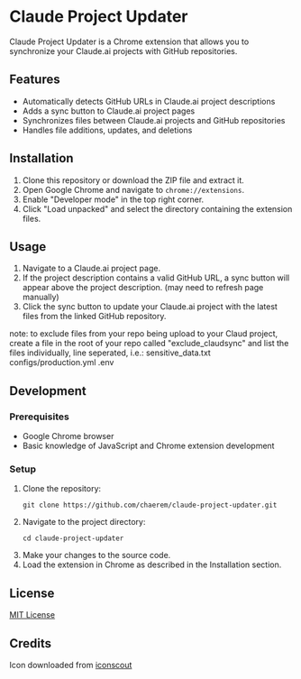 # Claude Project Updater

Claude Project Updater is a Chrome extension that allows you to synchronize your Claude.ai projects with GitHub repositories.

## Features

- Automatically detects GitHub URLs in Claude.ai project descriptions
- Adds a sync button to Claude.ai project pages
- Synchronizes files between Claude.ai projects and GitHub repositories
- Handles file additions, updates, and deletions

## Installation

1. Clone this repository or download the ZIP file and extract it.
2. Open Google Chrome and navigate to `chrome://extensions`.
3. Enable "Developer mode" in the top right corner.
4. Click "Load unpacked" and select the directory containing the extension files.

## Usage

1. Navigate to a Claude.ai project page.
2. If the project description contains a valid GitHub URL, a sync button will appear above the project description. (may need to refresh page manually)
3. Click the sync button to update your Claude.ai project with the latest files from the linked GitHub repository.

note: to exclude files from your repo being upload to your Claud project, create a file in the root of your repo called "exclude_claudsync" and list the files individually, line seperated, i.e.:
sensitive_data.txt
configs/production.yml
.env

## Development

### Prerequisites

- Google Chrome browser
- Basic knowledge of JavaScript and Chrome extension development

### Setup

1. Clone the repository:
   ```
   git clone https://github.com/chaerem/claude-project-updater.git
   ```
2. Navigate to the project directory:
   ```
   cd claude-project-updater
   ```
3. Make your changes to the source code.
4. Load the extension in Chrome as described in the Installation section.

## License

[MIT License](LICENSE)

## Credits

Icon downloaded from [iconscout](https://iconscout.com/free-icon/sync-1780790)
